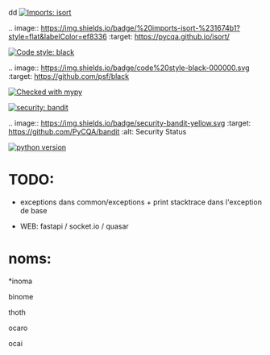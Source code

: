 dd
[![Imports: isort](https://img.shields.io/badge/%20imports-isort-%231674b1?style=flat&labelColor=ef8336)](https://pycqa.github.io/isort/)


.. image:: https://img.shields.io/badge/%20imports-isort-%231674b1?style=flat&labelColor=ef8336
    :target: https://pycqa.github.io/isort/


[![Code style: black](https://img.shields.io/badge/code%20style-black-000000.svg)](https://github.com/psf/black)


.. image:: https://img.shields.io/badge/code%20style-black-000000.svg
    :target: https://github.com/psf/black


[![Checked with mypy](http://www.mypy-lang.org/static/mypy_badge.svg)](http://mypy-lang.org/)


[![security: bandit](https://img.shields.io/badge/security-bandit-yellow.svg)](https://github.com/PyCQA/bandit)


.. image:: https://img.shields.io/badge/security-bandit-yellow.svg
    :target: https://github.com/PyCQA/bandit
    :alt: Security Status


[![python version](https://img.shields.io/badge/python-3.8-blue)](https://www.python.org/)



# TODO:

- exceptions dans common/exceptions + print stacktrace dans l'exception de base

- WEB: fastapi / socket.io / quasar


# noms:

*inoma


binome

thoth

ocaro

ocai
